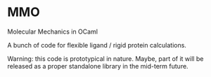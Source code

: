 # MMO
Molecular Mechanics in OCaml

A bunch of code for flexible ligand / rigid protein calculations.

Warning: this code is prototypical in nature.
Maybe, part of it will be released as a proper standalone library in the mid-term future.

